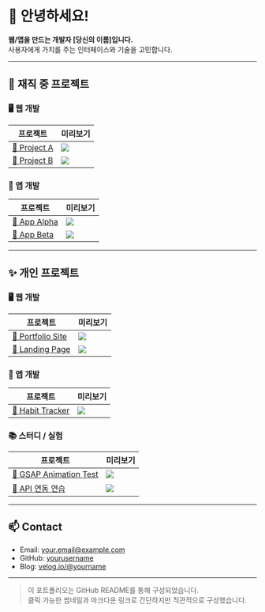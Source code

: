 # 👋 안녕하세요!  
**웹/앱을 만드는 개발자 [당신의 이름]입니다.**  
사용자에게 가치를 주는 인터페이스와 기술을 고민합니다.

---

## 🔨 **재직 중 프로젝트**

### 🖥️ 웹 개발

| 프로젝트 | 미리보기 |
|----------|-----------|
| [🔗 Project A](./projects/current/web/project-a.md) | ![](./images/project-a-thumb.png) |
| [🔗 Project B](./projects/current/web/project-b.md) | ![](./images/project-b-thumb.png) |

### 📱 앱 개발

| 프로젝트 | 미리보기 |
|----------|-----------|
| [🔗 App Alpha](./projects/current/app/app-alpha.md) | ![](./images/app-alpha-thumb.png) |
| [🔗 App Beta](./projects/current/app/app-beta.md) | ![](./images/app-beta-thumb.png) |

---

## ✨ **개인 프로젝트**

### 🖥️ 웹 개발

| 프로젝트 | 미리보기 |
|----------|-----------|
| [🔗 Portfolio Site](./projects/personal/web/portfolio.md) | ![](./images/portfolio-thumb.png) |
| [🔗 Landing Page](./projects/personal/web/landing.md) | ![](./images/landing-thumb.png) |

### 📱 앱 개발

| 프로젝트 | 미리보기 |
|----------|-----------|
| [🔗 Habit Tracker](./projects/personal/app/habit-tracker.md) | ![](./images/habit-thumb.png) |

### 📚 스터디 / 실험

| 프로젝트 | 미리보기 |
|----------|-----------|
| [🔗 GSAP Animation Test](./projects/personal/study/gsap.md) | ![](./images/gsap-thumb.png) |
| [🔗 API 연동 연습](./projects/personal/study/api-test.md) | ![](./images/api-thumb.png) |

---

## 📫 **Contact**

- Email: your.email@example.com  
- GitHub: [yourusername](https://github.com/yourusername)  
- Blog: [velog.io/@yourname](https://velog.io/@yourname)

---

> 이 포트폴리오는 GitHub README를 통해 구성되었습니다.  
> 클릭 가능한 썸네일과 마크다운 링크로 간단하지만 직관적으로 구성했습니다.
